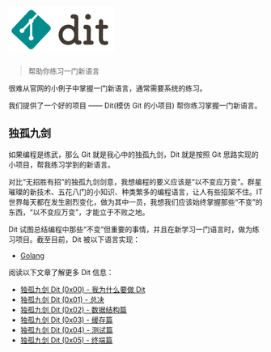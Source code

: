 # <img height="90" alt="dit" src="logo.png">

> 帮助你练习一门新语言

很难从官网的小例子中掌握一门新语言，通常需要系统的练习。

我们提供了一个好的项目 —— Dit(模仿 Git 的小项目) 帮你练习掌握一门新语言。

## 独孤九剑

如果编程是练武，那么 Git 就是我心中的独孤九剑，Dit 就是按照 Git 思路实现的小项目，帮我练习学到的新语言。

对比“无招胜有招”的独孤九剑剑意，我想编程的要义应该是“以不变应万变”。群星璀璨的新技术、五花八门的小知识、种类繁多的编程语言，让人有些招架不住。IT 世界每天都在发生剧烈变化，做为其中一员，我想我们应该始终掌握那些“不变”的东西，“以不变应万变”，才能立于不败之地。

Dit 试图总结编程中那些“不变”但重要的事情，并且在新学习一门语言时，做为练习项目。截至目前，Dit 被以下语言实现：

- [Golang](https://github.com/zddhub/dit/tree/golang)

阅读以下文章了解更多 Dit 信息：

- [独孤九剑 Dit (0x00) - 我为什么要做 Dit](https://www.zddhub.com/fun/2015/07/31/why-i-make-dit.html)
- [独孤九剑 Dit (0x01) - 总决](https://www.zddhub.com/fun/2015/08/01/dit-design.html)
- [独孤九剑 Dit (0x02) - 数据结构篇](https://www.zddhub.com/fun/2015/08/05/dit-struct.html)
- [独孤九剑 Dit (0x03) - 缓存篇](https://www.zddhub.com/fun/2016/06/19/dit-cache.html)
- [独孤九剑 Dit (0x04) - 测试篇](https://www.zddhub.com/fun/2016/06/26/dit-test.html)
- [独孤九剑 Dit (0x05) - 终端篇](https://www.zddhub.com/fun/2017/06/15/dit-terminal.html)
